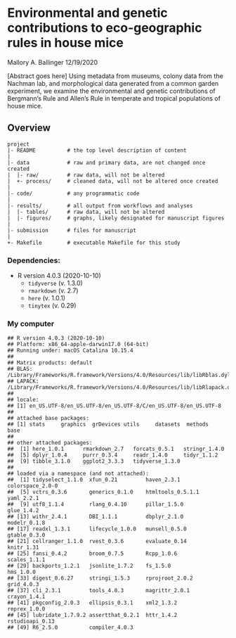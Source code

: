 Environmental and genetic contributions to eco-geographic rules in house
mice
================
Mallory A. Ballinger
12/19/2020

\[Abstract goes here\] Using metadata from museums, colony data from the
Nachman lab, and morphological data generated from a common garden
experiment, we examine the environmental and genetic contributions of
Bergmann’s Rule and Allen’s Rule in temperate and tropical populations
of house mice.

## Overview

    project
    |- README          # the top level description of content
    |
    |- data            # raw and primary data, are not changed once created
    |  |- raw/         # raw data, will not be altered
    |  +- process/     # cleaned data, will not be altered once created
    |
    |- code/           # any programmatic code
    |
    |- results/        # all output from workflows and analyses
    |  |- tables/      # raw data, will not be altered
    |  |- figures/     # graphs, likely designated for manuscript figures
    |
    |- submission      # files for manuscript
    |
    +- Makefile        # executable Makefile for this study

### Dependencies:

  - R version 4.0.3 (2020-10-10)
      - `tidyverse` (v. 1.3.0)  
      - `rmarkdown` (v. 2.7)  
      - `here` (v. 1.0.1)
      - `tinytex` (v. 0.29)

### My computer

    ## R version 4.0.3 (2020-10-10)
    ## Platform: x86_64-apple-darwin17.0 (64-bit)
    ## Running under: macOS Catalina 10.15.4
    ## 
    ## Matrix products: default
    ## BLAS:   /Library/Frameworks/R.framework/Versions/4.0/Resources/lib/libRblas.dylib
    ## LAPACK: /Library/Frameworks/R.framework/Versions/4.0/Resources/lib/libRlapack.dylib
    ## 
    ## locale:
    ## [1] en_US.UTF-8/en_US.UTF-8/en_US.UTF-8/C/en_US.UTF-8/en_US.UTF-8
    ## 
    ## attached base packages:
    ## [1] stats     graphics  grDevices utils     datasets  methods   base     
    ## 
    ## other attached packages:
    ##  [1] here_1.0.1      rmarkdown_2.7   forcats_0.5.1   stringr_1.4.0  
    ##  [5] dplyr_1.0.4     purrr_0.3.4     readr_1.4.0     tidyr_1.1.2    
    ##  [9] tibble_3.1.0    ggplot2_3.3.3   tidyverse_1.3.0
    ## 
    ## loaded via a namespace (and not attached):
    ##  [1] tidyselect_1.1.0  xfun_0.21         haven_2.3.1       colorspace_2.0-0 
    ##  [5] vctrs_0.3.6       generics_0.1.0    htmltools_0.5.1.1 yaml_2.2.1       
    ##  [9] utf8_1.1.4        rlang_0.4.10      pillar_1.5.0      glue_1.4.2       
    ## [13] withr_2.4.1       DBI_1.1.1         dbplyr_2.1.0      modelr_0.1.8     
    ## [17] readxl_1.3.1      lifecycle_1.0.0   munsell_0.5.0     gtable_0.3.0     
    ## [21] cellranger_1.1.0  rvest_0.3.6       evaluate_0.14     knitr_1.31       
    ## [25] fansi_0.4.2       broom_0.7.5       Rcpp_1.0.6        scales_1.1.1     
    ## [29] backports_1.2.1   jsonlite_1.7.2    fs_1.5.0          hms_1.0.0        
    ## [33] digest_0.6.27     stringi_1.5.3     rprojroot_2.0.2   grid_4.0.3       
    ## [37] cli_2.3.1         tools_4.0.3       magrittr_2.0.1    crayon_1.4.1     
    ## [41] pkgconfig_2.0.3   ellipsis_0.3.1    xml2_1.3.2        reprex_1.0.0     
    ## [45] lubridate_1.7.9.2 assertthat_0.2.1  httr_1.4.2        rstudioapi_0.13  
    ## [49] R6_2.5.0          compiler_4.0.3
